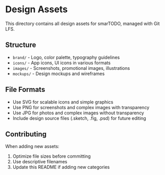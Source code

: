 # Design Assets

This directory contains all design assets for smarTODO, managed with Git LFS.

## Structure

- `brand/` - Logo, color palette, typography guidelines
- `icons/` - App icons, UI icons in various formats
- `images/` - Screenshots, promotional images, illustrations
- `mockups/` - Design mockups and wireframes

## File Formats

- Use SVG for scalable icons and simple graphics
- Use PNG for screenshots and complex images with transparency
- Use JPG for photos and complex images without transparency
- Include design source files (.sketch, .fig, .psd) for future editing

## Contributing

When adding new assets:
1. Optimize file sizes before committing
2. Use descriptive filenames
3. Update this README if adding new categories